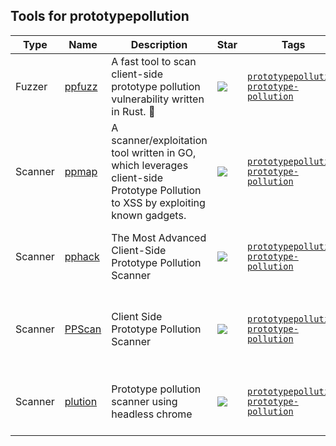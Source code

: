 
## Tools for prototypepollution

| Type | Name | Description | Star | Tags | Badges |
| --- | --- | --- | --- | --- | --- |
|Fuzzer|[ppfuzz](https://github.com/dwisiswant0/ppfuzz)|A fast tool to scan client-side prototype pollution vulnerability written in Rust. 🦀|![](https://img.shields.io/github/stars/dwisiswant0/ppfuzz?label=%20)|[`prototypepollution`](/categorize/tags/prototypepollution.md) [`prototype-pollution`](/categorize/tags/prototype-pollution.md)|![linux](/images/linux.png)![macos](/images/apple.png)![windows](/images/windows.png)[![Rust](/images/rust.png)](/categorize/langs/Rust.md)|
|Scanner|[ppmap](https://github.com/kleiton0x00/ppmap)|A scanner/exploitation tool written in GO, which leverages client-side Prototype Pollution to XSS by exploiting known gadgets.|![](https://img.shields.io/github/stars/kleiton0x00/ppmap?label=%20)|[`prototypepollution`](/categorize/tags/prototypepollution.md) [`prototype-pollution`](/categorize/tags/prototype-pollution.md)|![linux](/images/linux.png)![macos](/images/apple.png)![windows](/images/windows.png)[![Go](/images/go.png)](/categorize/langs/Go.md)|
|Scanner|[pphack](https://github.com/edoardottt/pphack)|The Most Advanced Client-Side Prototype Pollution Scanner|![](https://img.shields.io/github/stars/edoardottt/pphack?label=%20)|[`prototypepollution`](/categorize/tags/prototypepollution.md) [`prototype-pollution`](/categorize/tags/prototype-pollution.md)|![linux](/images/linux.png)![macos](/images/apple.png)![windows](/images/windows.png)[![Go](/images/go.png)](/categorize/langs/Go.md)|
|Scanner|[PPScan](https://github.com/msrkp/PPScan)|Client Side Prototype Pollution Scanner|![](https://img.shields.io/github/stars/msrkp/PPScan?label=%20)|[`prototypepollution`](/categorize/tags/prototypepollution.md) [`prototype-pollution`](/categorize/tags/prototype-pollution.md)|![linux](/images/linux.png)![macos](/images/apple.png)![windows](/images/windows.png)[![JavaScript](/images/javascript.png)](/categorize/langs/JavaScript.md)|
|Scanner|[plution](https://github.com/raverrr/plution)|Prototype pollution scanner using headless chrome|![](https://img.shields.io/github/stars/raverrr/plution?label=%20)|[`prototypepollution`](/categorize/tags/prototypepollution.md) [`prototype-pollution`](/categorize/tags/prototype-pollution.md)|![linux](/images/linux.png)![macos](/images/apple.png)![windows](/images/windows.png)[![Go](/images/go.png)](/categorize/langs/Go.md)|

